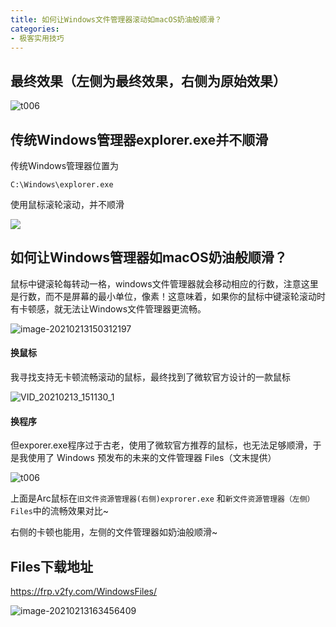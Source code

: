 ```yaml
---
title: 如何让Windows文件管理器滚动如macOS奶油般顺滑？
categories:
- 极客实用技巧
---
```


## 最终效果（左侧为最终效果，右侧为原始效果）



![t006](https://cdn.fangyuanxiaozhan.com/assets/1613204095743k3epX4xf.gif)





## 传统Windows管理器explorer.exe并不顺滑



传统Windows管理器位置为



```
C:\Windows\explorer.exe
```



使用鼠标滚轮滚动，并不顺滑

![](https://cdn.fangyuanxiaozhan.com/assets/1613204471664KJcrmfmZ.gif)



## 如何让Windows管理器如macOS奶油般顺滑？



鼠标中键滚轮每转动一格，windows文件管理器就会移动相应的行数，注意这里是行数，而不是屏幕的最小单位，像素！这意味着，如果你的鼠标中键滚轮滚动时有卡顿感，就无法让Windows文件管理器更流畅。



![image-20210213150312197](https://cdn.fangyuanxiaozhan.com/assets/1613199793636KjiB3aGK.png)



#### 换鼠标



我寻找支持无卡顿流畅滚动的鼠标，最终找到了微软官方设计的一款鼠标





![VID_20210213_151130_1](https://cdn.fangyuanxiaozhan.com/assets/1613202794331Qy2snrMB.gif)













#### 换程序



但exporer.exe程序过于古老，使用了微软官方推荐的鼠标，也无法足够顺滑，于是我使用了 Windows 预发布的未来的文件管理器 Files（文末提供）



![t006](https://cdn.fangyuanxiaozhan.com/assets/1613204095743k3epX4xf.gif)



上面是Arc鼠标在`旧文件资源管理器(右侧)exprorer.exe` 和`新文件资源管理器（左侧）Files`中的流畅效果对比~



右侧的卡顿也能用，左侧的文件管理器如奶油般顺滑~





## Files下载地址


https://frp.v2fy.com/WindowsFiles/



![image-20210213163456409](https://cdn.fangyuanxiaozhan.com/assets/1613205297745iFWYtNZ8.png)


